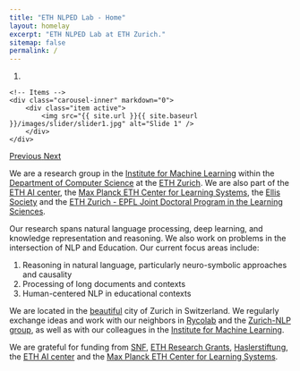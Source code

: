 ```yaml
---
title: "ETH NLPED Lab - Home"
layout: homelay
excerpt: "ETH NLPED Lab at ETH Zurich."
sitemap: false
permalink: /
---
```


<div markdown="0" id="carousel" class="carousel slide" data-ride="carousel" data-interval="4000" data-pause="hover" >
    <!-- Menu -->
    <ol class="carousel-indicators">
        <li data-target="#carousel" data-slide-to="0" class="active"></li>
    </ol>

    <!-- Items -->
    <div class="carousel-inner" markdown="0">
        <div class="item active">
            <img src="{{ site.url }}{{ site.baseurl }}/images/slider/slider1.jpg" alt="Slide 1" />
        </div>
    </div>


  <a class="left carousel-control" href="#carousel" role="button" data-slide="prev">
    <span class="glyphicon glyphicon-chevron-left" aria-hidden="true"></span>
    <span class="sr-only">Previous</span>
  </a>
  <a class="right carousel-control" href="#carousel" role="button" data-slide="next">
    <span class="glyphicon glyphicon-chevron-right" aria-hidden="true"></span>
    <span class="sr-only">Next</span>
  </a>
</div>

We are a research group in the [Institute for Machine Learning](https://ml.inf.ethz.ch/) within the [Department of Computer Science](https://inf.ethz.ch/) at the [ETH Zurich](https://ethz.ch/). We are also part of the [ETH AI center](https://ai.ethz.ch/), the [Max Planck ETH Center for Learning Systems](https://learning-systems.org/), the [Ellis Society](https://ellis.eu/) and the [ETH Zurich - EPFL Joint Doctoral Program in the Learning Sciences](https://lse.ethz.ch/doctoral-program-in-learning-sciences.html).

Our research spans natural language processing, deep learning, and knowledge representation and reasoning. We also work on problems in the intersection of NLP and Education. Our current focus areas include:
1. Reasoning in natural language, particularly neuro-symbolic approaches and causality
2. Processing of long documents and contexts
3. Human-centered NLP in educational contexts

We are located in the [beautiful](https://www.zuerich.com/en) city of Zurich in Switzerland. We regularly exchange ideas and work with our neighbors in [Rycolab](https://rycolab.io/) and the [Zurich-NLP group](https://zurich-nlp.ch/), as well as with our colleagues in the [Institute for Machine Learning](https://ml.inf.ethz.ch/).

We are grateful for funding from [SNF](http://www.snf.ch/en/Pages/default.aspx), [ETH Research Grants](https://ethz.ch/en/research/research-promotion/eth-grants.html), [Haslerstiftung](https://haslerstiftung.ch/), the [ETH AI center](https://ai.ethz.ch/) and the [Max Planck ETH Center for Learning Systems](https://learning-systems.org/).

